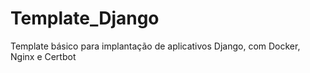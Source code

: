 # Template_Django
Template básico para implantação de aplicativos Django, com Docker, Nginx e Certbot
